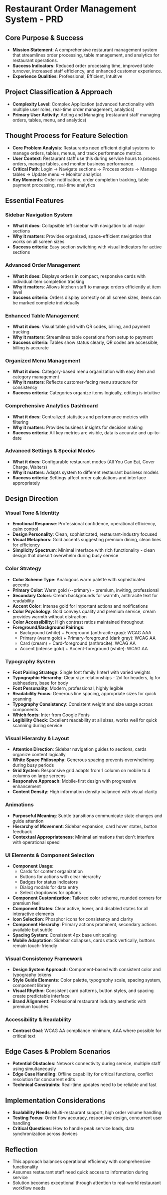 # Restaurant Order Management System - PRD

## Core Purpose & Success
- **Mission Statement**: A comprehensive restaurant management system that streamlines order processing, table management, and analytics for restaurant operations.
- **Success Indicators**: Reduced order processing time, improved table turnover, increased staff efficiency, and enhanced customer experience.
- **Experience Qualities**: Professional, Efficient, Intuitive

## Project Classification & Approach
- **Complexity Level**: Complex Application (advanced functionality with multiple user roles, real-time order management, analytics)
- **Primary User Activity**: Acting and Managing (restaurant staff managing orders, tables, menu, and analytics)

## Thought Process for Feature Selection
- **Core Problem Analysis**: Restaurants need efficient digital systems to manage orders, tables, menus, and track performance metrics.
- **User Context**: Restaurant staff use this during service hours to process orders, manage tables, and monitor business performance.
- **Critical Path**: Login → Navigate sections → Process orders → Manage tables → Update menu → Monitor analytics
- **Key Moments**: Order notification, order completion tracking, table payment processing, real-time analytics

## Essential Features

### Sidebar Navigation System
- **What it does**: Collapsible left sidebar with navigation to all major sections
- **Why it matters**: Provides organized, space-efficient navigation that works on all screen sizes
- **Success criteria**: Easy section switching with visual indicators for active sections

### Advanced Order Management
- **What it does**: Displays orders in compact, responsive cards with individual item completion tracking
- **Why it matters**: Allows kitchen staff to manage orders efficiently at item level
- **Success criteria**: Orders display correctly on all screen sizes, items can be marked complete individually

### Enhanced Table Management
- **What it does**: Visual table grid with QR codes, billing, and payment tracking
- **Why it matters**: Streamlines table operations from setup to payment
- **Success criteria**: Tables show status clearly, QR codes are accessible, billing is accurate

### Organized Menu Management
- **What it does**: Category-based menu organization with easy item and category management
- **Why it matters**: Reflects customer-facing menu structure for consistency
- **Success criteria**: Categories organize items logically, editing is intuitive

### Comprehensive Analytics Dashboard
- **What it does**: Centralized statistics and performance metrics with filtering
- **Why it matters**: Provides business insights for decision making
- **Success criteria**: All key metrics are visible, data is accurate and up-to-date

### Advanced Settings & Special Modes
- **What it does**: Configurable restaurant modes (All You Can Eat, Cover Charge, Waiters)
- **Why it matters**: Adapts system to different restaurant business models
- **Success criteria**: Settings affect order calculations and interface appropriately

## Design Direction

### Visual Tone & Identity
- **Emotional Response**: Professional confidence, operational efficiency, calm control
- **Design Personality**: Clean, sophisticated, restaurant-industry focused
- **Visual Metaphors**: Gold accents suggesting premium dining, clean lines for efficiency
- **Simplicity Spectrum**: Minimal interface with rich functionality - clean design that doesn't overwhelm during busy service

### Color Strategy
- **Color Scheme Type**: Analogous warm palette with sophisticated accents
- **Primary Color**: Warm gold (--primary) - premium, inviting, professional
- **Secondary Colors**: Cream backgrounds for warmth, anthracite text for readability
- **Accent Color**: Intense gold for important actions and notifications
- **Color Psychology**: Gold conveys quality and premium service, cream provides warmth without distraction
- **Color Accessibility**: High contrast ratios maintained throughout
- **Foreground/Background Pairings**: 
  - Background (white) + Foreground (anthracite gray): WCAG AAA
  - Primary (warm gold) + Primary-foreground (dark gray): WCAG AA
  - Card (cream) + Card-foreground (anthracite): WCAG AA
  - Accent (intense gold) + Accent-foreground (white): WCAG AA

### Typography System
- **Font Pairing Strategy**: Single font family (Inter) with varied weights
- **Typographic Hierarchy**: Clear size relationships - 2xl for headers, lg for subheaders, base for body
- **Font Personality**: Modern, professional, highly legible
- **Readability Focus**: Generous line spacing, appropriate sizes for quick scanning
- **Typography Consistency**: Consistent weight and size usage across components
- **Which fonts**: Inter from Google Fonts
- **Legibility Check**: Excellent readability at all sizes, works well for quick scanning during service

### Visual Hierarchy & Layout
- **Attention Direction**: Sidebar navigation guides to sections, cards organize content logically
- **White Space Philosophy**: Generous spacing prevents overwhelming during busy periods
- **Grid System**: Responsive grid adapts from 1 column on mobile to 4 columns on large screens
- **Responsive Approach**: Mobile-first design with progressive enhancement
- **Content Density**: High information density balanced with visual clarity

### Animations
- **Purposeful Meaning**: Subtle transitions communicate state changes and guide attention
- **Hierarchy of Movement**: Sidebar expansion, card hover states, button feedback
- **Contextual Appropriateness**: Minimal animations that don't interfere with operational speed

### UI Elements & Component Selection
- **Component Usage**: 
  - Cards for content organization
  - Buttons for actions with clear hierarchy
  - Badges for status indicators
  - Dialog modals for data entry
  - Select dropdowns for options
- **Component Customization**: Tailored color scheme, rounded corners for premium feel
- **Component States**: Clear active, hover, and disabled states for all interactive elements
- **Icon Selection**: Phosphor icons for consistency and clarity
- **Component Hierarchy**: Primary actions prominent, secondary actions available but subtle
- **Spacing System**: Consistent 4px base unit scaling
- **Mobile Adaptation**: Sidebar collapses, cards stack vertically, buttons remain touch-friendly

### Visual Consistency Framework
- **Design System Approach**: Component-based with consistent color and typography tokens
- **Style Guide Elements**: Color palette, typography scale, spacing system, component library
- **Visual Rhythm**: Consistent card patterns, button styles, and spacing create predictable interface
- **Brand Alignment**: Professional restaurant industry aesthetic with premium touches

### Accessibility & Readability
- **Contrast Goal**: WCAG AA compliance minimum, AAA where possible for critical text

## Edge Cases & Problem Scenarios
- **Potential Obstacles**: Network connectivity during service, multiple staff using simultaneously
- **Edge Case Handling**: Offline capability for critical functions, conflict resolution for concurrent edits
- **Technical Constraints**: Real-time updates need to be reliable and fast

## Implementation Considerations
- **Scalability Needs**: Multi-restaurant support, high order volume handling
- **Testing Focus**: Order flow accuracy, responsive design, concurrent user handling
- **Critical Questions**: How to handle peak service loads, data synchronization across devices

## Reflection
- This approach balances operational efficiency with comprehensive functionality
- Assumes restaurant staff need quick access to information during service
- Solution becomes exceptional through attention to real-world restaurant workflow needs